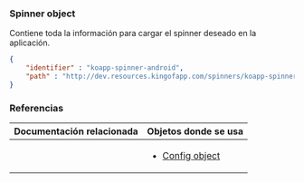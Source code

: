 ### <a name=spinner-object></a> Spinner object

Contiene toda la información para cargar el spinner deseado en la aplicación.

```json
{
    "identifier" : "koapp-spinner-android",
    "path" : "http://dev.resources.kingofapp.com/spinners/koapp-spinner-android/koapp-spinner-android.html"
}
```
### Referencias
Documentación relacionada | Objetos donde se usa
--------------------------|--------------------------
<ul></ul> | <ul><li>[Config object](https://github.com/KingofApp/New-Documentation/blob/master/spanish/advance/objects/config-object.md)</li></ul>
